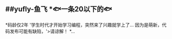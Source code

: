 ##yufly-鱼飞
*🐟一条20以下的🐟
---
*码龄仅2年
'学生时代才开始学习编程，突然来了兴趣就学上了...
因为是萌新，代码发布可能有缺陷，'>请谅解！
*...


<!---
yu-fly/yu-fly is a ✨ special ✨ repository because its `README.md` (this file) appears on your GitHub profile.
You can click the Preview link to take a look at your changes.
--->
